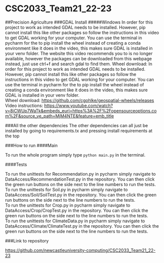 # CSC2033_Team21_22-23
##Precision Agriculture
###GDAL Install
#####Windows
In order for this project to work as intended GDAL needs to be installed. However, pip cannot install this like other 
packages so follow the instructions in this video to get GDAL working for your computer. You can use the terminal in
pycharm for the to pip install the wheel instead of creating a conda environment like it does in the video, this makes 
sure GDAL is installed in your venv folder. The website this video recommends you to is no longer available, however the
packages can be downloaded from this webpage instead, just use ctrl+f and search gdal to find them.
Wheel download: In order for this project to work as intended GDAL needs to be installed. However, pip cannot install this like other 
packages so follow the instructions in this video to get GDAL working for your computer. You can use the terminal in
pycharm for the to pip install the wheel instead of creating a conda environment like it does in the video, this makes 
sure GDAL is installed in your venv folder. <br/>
Wheel download: https://github.com/cgohlke/geospatial-wheels/releases <br/>
Video instructions: https://www.youtube.com/watch?v=8iCWUp7WaTk&embeds_euri=https%3A%2F%2Fopensourceoptions.com%2F&source_ve_path=MjM4NTE&feature=emb_title

###All the other dependencies
The other dependencies can all just be installed by going to requirements.tx and pressing install requirements at the 
top

###How to run
####Main

To run the whole program simply type `python main.py` in the terminal.

####Tests

To run the unittests for Recommendation.py in pycharm simply navigate to DataAccess/RecommendationTest.py in the 
repository. You can then click the green run buttons on the side next to the line numbers to run the tests. <br/>
To run the unittests for Soil.py in pycharm simply navigate to DataAccess/Soil/SoilTest.py in the 
repository. You can then click the green run buttons on the side next to the line numbers to run the tests. <br/>
To run the unittests for Crop.py in pycharm simply navigate to DataAccess/Crop/CropTest.py in the 
repository. You can then click the green run buttons on the side next to the line numbers to run the tests. <br/>
To run the unittests for ClimateData.py in pycharm simply navigate to DataAccess/Climate/ClimateTest.py in the 
repository. You can then click the green run buttons on the side next to the line numbers to run the tests. <br/>

###Link to repository

https://github.com/newcastleuniversity-computing/CSC2033_Team21_22-23